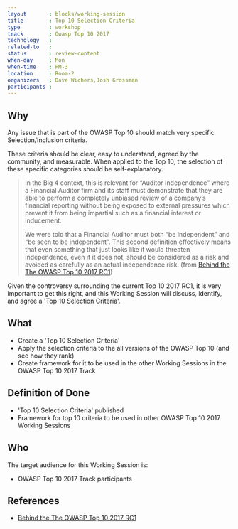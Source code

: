 ```yaml
---
layout       : blocks/working-session
title        : Top 10 Selection Criteria
type         : workshop
track        : Owasp Top 10 2017
technology   :
related-to   :
status       : review-content
when-day     : Mon
when-time    : PM-3
location     : Room-2
organizers   : Dave Wichers,Josh Grossman
participants :
---
```


## Why

Any issue that is part of the OWASP Top 10 should match very specific Selection/Inclusion criteria.

These criteria should be clear, easy to understand, agreed by the community, and measurable. When applied to the
Top 10, the selection of these specific categories should be self-explanatory.

> In the Big 4 context, this is relevant for “Auditor Independence” where a Financial Auditor firm and its staff must demonstrate that they are able to perform a completely unbiased review of a company’s financial reporting without being exposed to external pressures which prevent it from being impartial such as a financial interest or inducement.
>
>  We were told that a Financial Auditor must both “be independent” and “be seen to be independent”. This second definition effectively means that even something that just looks like it would threaten independence, even if it does not, should be considered as a risk and avoided as carefully as an actual independence risk.
(from [Behind the The OWASP Top 10 2017 RC1](https://medium.com/@JoshCGrossman/behind-the-the-owasp-top-10-2017-rc1-df43236f79ff))

Given the controversy surrounding the current Top 10 2017 RC1, it is very important to get this right, and this Working Session will discuss, identify, and agree a 'Top 10 Selection Criteria'.

## What

 - Create a 'Top 10 Selection Criteria'
 - Apply the selection criteria to the all versions of the OWASP Top 10 (and see how they rank)
 - Create framework for it to be used in the other Working Sessions in the OWASP Top 10 2017 Track
 
## Definition of Done

- 'Top 10 Selection Criteria' published
- Framework for top 10 criteria to be used in other OWASP Top 10 2017 Working Sessions

## Who

The target audience for this Working Session is:

 - OWASP Top 10 2017 Track participants

## References

 - [Behind the The OWASP Top 10 2017 RC1](https://medium.com/@JoshCGrossman/behind-the-the-owasp-top-10-2017-rc1-df43236f79ff)
